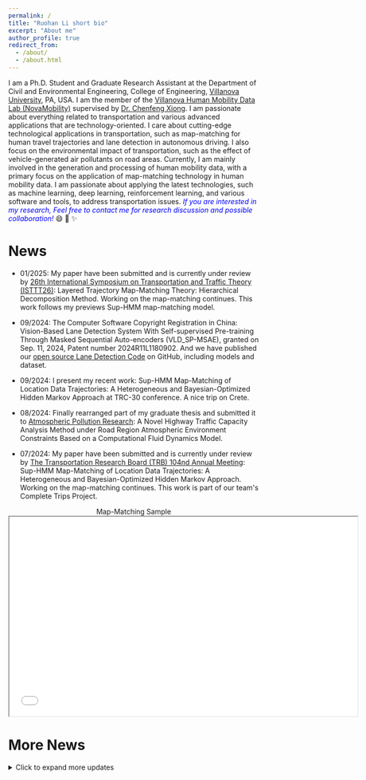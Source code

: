 ```yaml
---
permalink: /
title: "Ruohan Li short bio"
excerpt: "About me"
author_profile: true
redirect_from: 
  - /about/
  - /about.html
---
```


I am a Ph.D. Student and Graduate Research Assistant at the Department of Civil and Environmental Engineering, College of Engineering, [Villanova University](https://www1.villanova.edu/university.html), PA, USA. I am the member of the [Villanova Human Mobility Data Lab (NovaMobility)](https://cfxiong.github.io/data-lab/) supervised by [Dr. Chenfeng Xiong](https://cfxiong.github.io/). I am passionate about everything related to transportation and various advanced applications that are technology-oriented. I care about cutting-edge technological applications in transportation, such as map-matching for human travel trajectories and lane detection in autonomous driving. I also focus on the environmental impact of transportation, such as the effect of vehicle-generated air pollutants on road areas. Currently, I am mainly involved in the generation and processing of human mobility data, with a primary focus on the application of map-matching technology in human mobility data. I am passionate about applying the latest technologies, such as machine learning, deep learning, reinforcement learning, and various software and tools, to address transportation issues.
<span style="color:Blue"> *If you are interested in my research, Feel free to contact me for research discussion and possible collaboration!* </span> 😄 🚀 ✨
 
<section id="comments">
  <script src="https://utteranc.es/client.js"
          repo="RuohanLixyf/RuohanLixyf.github.io"
          issue-term="pathname"
          theme="github-light"
          crossorigin="anonymous"
          async>
  </script>
</section>

News 
======
- 01/2025: My paper have been submitted and is currently under review by [26th International Symposium on Transportation and Traffic Theory (ISTTT26)](https://www.isttt2026.vtk.ed.tum.de/index.html): Layered Trajectory Map-Matching Theory: Hierarchical Decomposition Method. Working on the map-matching continues. This work follows my previews Sup-HMM map-matching model.
  
- 09/2024: The Computer Software Copyright Registration in China: Vision-Based Lane Detection System With Self-supervised Pre-training Through Masked Sequential Auto-encoders (VLD_SP-MSAE), granted on Sep. 11, 2024, Patent number 2024R11L1180902. And we have published our [open source Lane Detection Code](https://github.com/RuohanLixyf/Lane-Detection-Self-Supervised-MSAE) on GitHub, including models and dataset.
  
- 09/2024: I present my recent work: Sup-HMM Map-Matching of Location Data Trajectories: A Heterogeneous and Bayesian-Optimized Hidden Markov Approach at TRC-30 conference. A nice trip on Crete.
  
- 08/2024: Finally rearranged part of my graduate thesis and submitted it to [Atmospheric Pollution Research](https://www.sciencedirect.com/journal/atmospheric-pollution-research): A Novel Highway Traffic Capacity Analysis Method under Road Region Atmospheric Environment Constraints Based on a Computational Fluid Dynamics Model.
  
- 07/2024: My paper have been submitted and is currently under review by [The Transportation Research Board (TRB) 104nd Annual Meeting](https://trb-annual-meeting.nationalacademies.org/): Sup-HMM Map-Matching of Location Data Trajectories: A Heterogeneous and Bayesian-Optimized Hidden Markov Approach. Working on the map-matching continues. This work is part of our team's Complete Trips Project.
<div align=center>
Map-Matching Sample 
<iframe src="/files/Hof_13.html" width="700" height="400" frameborder="1" name="Map-Matching-Sample_DC_10" scrolling="auto" style="display: block; margin: 0 auto;"></iframe>
</div>

   
More News  
======  
<details>
  <summary>Click to expand more updates</summary>
   
- **06/2024**: My paper has been accepted by [Conference in Emerging Technologies in Transportation Systems (TRC-30)](https://trc-30.epfl.ch/): *Map Matching of Location Data Trajectories: A Heterogeneous and Bayesian-Optimized Hidden Markov Approach.* Very excited for the presentation in Crete, Greece, in September!
- **06/2024**: The computer software has been submitted and is currently under review by Computer Software Copyright Registration in China: *Lane Line Detection Software Based on Image Sequence Mask Pre-Training.*
- **04/2024**: My paper has been submitted and is currently under review by [Conference in Emerging Technologies in Transportation Systems (TRC-30)](https://trc-30.epfl.ch/): *Map Matching of Location Data Trajectories: A Heterogeneous and Bayesian-Optimized Hidden Markov Approach.* I'm currently working on map matching for human mobility data.
- **10/2023**: Two of my TRB papers were accepted:
  - [A Novel Highway Traffic Capacity Analyzing Method under Road Region Atmospheric Environment Constraints Based on Computational Fluid Dynamics Model](http://dx.doi.org/10.13140/RG.2.2.24853.50405). The Transportation Research Board (TRB) 103rd Annual Meeting. 2023. [Accepted] **Rank 1st.**
  - [Intelligent Anomaly Detection for Lane Rendering Using Transformer with Self-Supervised Pre-Training and Customized Fine-Tuning](http://dx.doi.org/10.13140/RG.2.2.28243.35360). The Transportation Research Board (TRB) 103rd Annual Meeting. 2023. [Accepted] Rank 3rd.
- **09/2023**: The article, "The Highway Region Boundary Based on Multi-Environmental Factors," can now be accessed! View the article [here](https://doi.org/10.1061/9780784484869.014).
- **09/2023**: Starting my Ph.D. studies at Villanova University!
- **08/2023**: The article, "Robust Lane Detection Through Self Pre-Training With Masked Sequential Autoencoders and Fine-Tuning With Customized PolyLoss," has been finalized and posted in the "Early Access" area on IEEE Xplore! View the article [here](https://ieeexplore.ieee.org/document/10226453).
- **07/2023**: I received my Ph.D. offer from Villanova University! Looking forward to new research and life at Villanova!
- **07/2023**: My paper [Robust Lane Detection through Self Pre-training with Masked Sequential Autoencoders and Fine-tuning with Customized PolyLoss](https://arxiv.org/abs/2305.17271) is accepted by the journal of *IEEE Transactions on Intelligent Transportation Systems*!
- **06/2023**: I received my M.Eng. degree in traffic and transportation from Lanzhou Jiaotong University!
   
</details>

                     
<script type='text/javascript' id='clustrmaps' src='//cdn.clustrmaps.com/map_v2.js?cl=2db8dd&w=a&t=tt&d=t3RFq-d0ZvyNcMOXmNGt6JTnByrbHW0lSUzD_8Yfss4&co=ffffff&cmn=5bf35b&ct=161616'></script>
         
